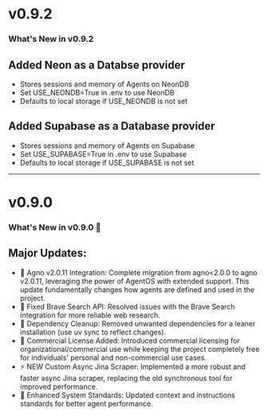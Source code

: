 # v0.9.2

### What's New in v0.9.2
## Added Neon as a Databse provider
- Stores sessions and memory of Agents on NeonDB
- Set USE_NEONDB=True in .env to use NeonDB
- Defaults to local storage if USE_NEONDB is not set

## Added Supabase as a Database provider
- Stores sessions and memory of Agents on Supabase
- Set USE_SUPABASE=True in .env to use Supabase
- Defaults to local storage if USE_SUPABASE is not set

-----------------------------------------------------------------------------------------------------------------------------------------------
# v0.9.0

### What's New in v0.9.0 🎉
## Major Updates:

- 🚀 Agno v2.0.11 Integration: Complete migration from agno<2.0.0 to agno v2.0.11, leveraging the power of AgentOS with extended support. This update fundamentally changes how agents are defined and used in the project.
- 🔧 Fixed Brave Search API: Resolved issues with the Brave Search integration for more reliable web research.
- 🧹 Dependency Cleanup: Removed unwanted dependencies for a leaner installation (use uv sync to reflect changes).
- 📜 Commercial License Added: Introduced commercial licensing for organizational/commercial use while keeping the project completely free for individuals' personal and non-commercial use cases.
- ⚡ NEW Custom Async Jina Scraper: Implemented a more robust and faster async Jina scraper, replacing the old synchronous tool for improved performance.
- 📝 Enhanced System Standards: Updated context and instructions standards for better agent performance.
